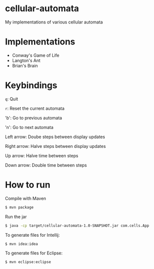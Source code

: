 # cellular-automata
My implementations of various cellular automata

# Implementations
* Conway's Game of Life
* Langton's Ant
* Brian's Brain

# Keybindings
`q`: Quit

`r`: Reset the current automata

'b': Go to previous automata

'n': Go to next automata

Left arrow: Doube steps between display updates

Right arrow: Halve steps between display updates

Up arrow: Halve time between steps

Down arrow: Double time between steps

# How to run
Compile with Maven
```Bash
$ mvn package
```

Run the jar
```Bash
$ java -cp target/cellular-automata-1.0-SNAPSHOT.jar com.cells.App
```

To generate files for Intellij:
```Bash
$ mvn idea:idea
```

To generate files for Eclipse:
```Bash
$ mvn eclipse:eclipse
```
